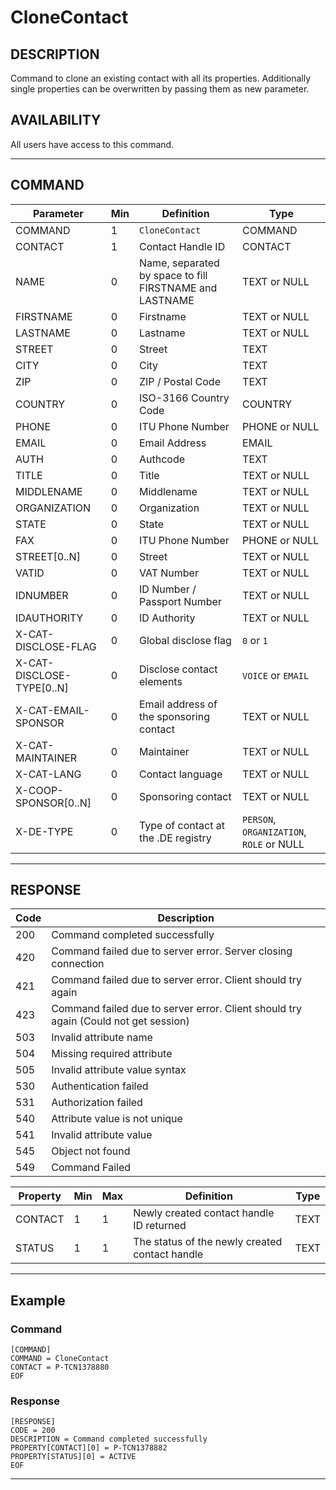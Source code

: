 # CloneContact

## DESCRIPTION
Command to clone an existing contact with all its properties. Additionally single properties can be overwritten by passing them as new parameter.

## AVAILABILITY
All users have access to this command.

----
## COMMAND

Parameter | Min | Definition | Type
---- | ---- | ---- | ----
COMMAND | 1 | `CloneContact` | COMMAND
CONTACT | 1 | Contact Handle ID | CONTACT
NAME | 0 | Name, separated by space to fill FIRSTNAME and LASTNAME | TEXT or NULL
FIRSTNAME | 0 | Firstname | TEXT or NULL
LASTNAME | 0 | Lastname | TEXT or NULL
STREET | 0 | Street | TEXT
CITY | 0 | City | TEXT
ZIP | 0 | ZIP / Postal Code | TEXT
COUNTRY | 0 | ISO-3166 Country Code | COUNTRY
PHONE | 0 | ITU Phone Number | PHONE or NULL
EMAIL | 0 | Email Address | EMAIL
AUTH | 0 | Authcode | TEXT
TITLE | 0 | Title | TEXT or NULL
MIDDLENAME | 0 | Middlename | TEXT or NULL
ORGANIZATION | 0 | Organization | TEXT or NULL
STATE | 0 | State | TEXT or NULL
FAX | 0 | ITU Phone Number | PHONE or NULL
STREET[0..N] | 0 | Street | TEXT or NULL
VATID | 0 | VAT Number | TEXT or NULL
IDNUMBER | 0 | ID Number / Passport Number | TEXT or NULL
IDAUTHORITY | 0 | ID Authority | TEXT or NULL
X-CAT-DISCLOSE-FLAG | 0 | Global disclose flag | `0` or `1`
X-CAT-DISCLOSE-TYPE[0..N] | 0 | Disclose contact elements | `VOICE` or `EMAIL`
X-CAT-EMAIL-SPONSOR | 0 | Email address of the sponsoring contact | TEXT or NULL
X-CAT-MAINTAINER | 0 | Maintainer | TEXT or NULL
X-CAT-LANG | 0 | Contact language | TEXT or NULL
X-COOP-SPONSOR[0..N] | 0 | Sponsoring contact | TEXT or NULL
X-DE-TYPE | 0 | Type of contact at the .DE registry | `PERSON`, `ORGANIZATION`, `ROLE` or NULL

----
## RESPONSE

Code | Description
---- | ----
200	| Command completed successfully
420 | Command failed due to server error. Server closing connection
421	| Command failed due to server error. Client should try again
423 | Command failed due to server error. Client should try again (Could not get session)
503 | Invalid attribute name
504	| Missing required attribute
505 | Invalid attribute value syntax
530	| Authentication failed
531	| Authorization failed
540 | Attribute value is not unique
541	| Invalid attribute value
545	| Object not found
549 | Command Failed

Property | Min | Max | Definition | Type
---- | ---- | ---- | ---- | ----
CONTACT | 1 | 1 | Newly created contact handle ID returned | TEXT
STATUS | 1 | 1 | The status of the newly created contact handle | TEXT

----
## Example

### Command

```
[COMMAND]
COMMAND = CloneContact
CONTACT = P-TCN1378880
EOF
```
### Response

```
[RESPONSE]
CODE = 200
DESCRIPTION = Command completed successfully
PROPERTY[CONTACT][0] = P-TCN1378882
PROPERTY[STATUS][0] = ACTIVE
EOF
```

----

